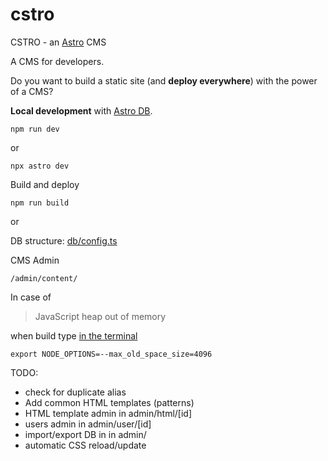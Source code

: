 # cstro

CSTRO - an [Astro](https://astro.build/) CMS

A CMS for developers.

Do you want to build a static site (and **deploy everywhere**) with the power of a CMS?

**Local development** with [Astro DB](https://astro.build/db/).

`npm run dev`

or

`npx astro dev`

Build and deploy

`npm run build`

or


DB structure: [db/config.ts](db/config.ts)

CMS Admin

`/admin/content/`

In case of

> JavaScript heap out of memory

when build type [in the terminal](https://www.stevefenton.co.uk/blog/2023/07/astro-javascript-heap-out-of-memory/)

`export NODE_OPTIONS=--max_old_space_size=4096`


TODO:
- check for duplicate alias
- Add common HTML templates (patterns)
- HTML template admin in admin/html/[id]
- users admin in admin/user/[id]
- import/export DB in in admin/
- automatic CSS reload/update